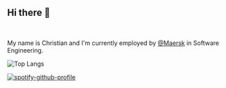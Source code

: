 ## Hi there 👋

</br>

<p>My name is <span>Christian</span> and I'm currently employed by <a href="https://www.maersk.com" target="_blank" rel="noreferrer">@Maersk</a> in Software Engineering.</p>

![Top Langs](https://github-readme-stats.vercel.app/api/top-langs/?username=lindeneg&theme=onedark&langs_count=6&hide=javascript,css,objective-c)

[![spotify-github-profile](https://spotify-github-profile.vercel.app/api/view?uid=vk4ufrc3x64tqv17pnxln7g2e&cover_image=true&theme=default&bar_color=000000&bar_color_cover=true)](https://spotify-github-profile.vercel.app/api/view?uid=vk4ufrc3x64tqv17pnxln7g2e&redirect=true)

